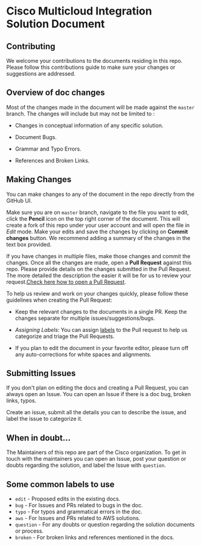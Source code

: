 # Cisco Multicloud Integration Solution Document

## Contributing

We welcome your contributions to the documents residing in this repo. Please follow this contributions guide to make sure your changes or suggestions are addressed.

## Overview of doc changes

Most of the changes made in the document will be made against the `master` branch. The changes will include but may not be limited to :

* Changes in conceptual information of any specific solution.
  
* Document Bugs.

* Grammar and Typo Errors.

* References and Broken Links.

## Making Changes

You can make changes to any of the document in the repo directly from the GitHub UI. 

Make sure you are on `master` branch, navigate to the file you want to edit, click the **Pencil** icon on the top right corner of the document. This will create a fork of this repo under your user account and will open the file in *Edit* mode. Make your edits and save the changes by clicking on **Commit changes** button. We recommend adding a summary of the changes in the text box provided.

If you have changes in multiple files, make those changes and commit the changes. Once all the changes are made, open a **Pull Request** against this repo. Please provide details on the changes submitted in the Pull Request. The more detailed the description the easier it will be for us to review your request.[Check here how to open a Pull Request](https://help.github.com/articles/creating-a-pull-request-from-a-fork/).

To help us review and work on your changes quickly, please follow these guidelines when creating the Pull Request:

* Keep the relevant changes to the documents in a single PR. Keep the changes separate for multiple issues/suggestions/bugs.

* *Assigning Labels*: You can assign [labels](#some-common-labels-to-use) to the Pull request to help us categorize and triage the Pull Requests.

* If you plan to edit the document in your favorite editor, please turn off any auto-corrections for white spaces and alignments.

## Submitting Issues

If you don't plan on editing the docs and creating a Pull Request, you can always open an Issue. You can open an Issue if there is a doc bug, broken links, typos.

Create an issue, submit all the details you can to describe the issue, and label the issue to categorize it.

## When in doubt...

The Maintainers of this repo are part of the Cisco organization. To get in touch with the maintainers you can open an Issue, post your question or doubts regarding the solution, and label the Issue with `question`.

## Some common labels to use

* `edit` - Proposed edits in the existing docs.
* `bug` - For Issues and PRs related to bugs in the doc.
* `typo` - For typos and grammatical errors in the doc.
* `aws` - For Issues and PRs related to AWS solutions.
* `question` - For any doubts or question regarding the solution documents or process.
* `broken` - For broken links and references mentioned in the docs.
